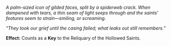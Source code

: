 
_A palm-sized icon of gilded faces, split by a spiderweb crack. When dampened with tears, a thin seam of light seeps through and the saints’ features seem to strain—smiling, or screaming._

_“They took our grief until the casing failed; what leaks out still remembers.”_

**Effect:** Counts as a **Key** to the Reliquary of the Hollowed Saints.